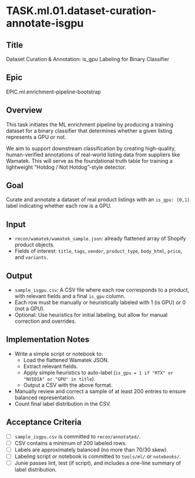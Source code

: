 # TASK.ml.01.dataset-curation-annotate-isgpu

## Title
Dataset Curation & Annotation: is_gpu Labeling for Binary Classifier

## Epic
EPIC.ml.enrichment-pipeline-bootstrap

## Overview
This task initiates the ML enrichment pipeline by producing a training dataset for a binary classifier that determines whether a given listing represents a GPU or not.

We aim to support downstream classification by creating high-quality, human-verified annotations of real-world listing data from suppliers like Wamatek. This will serve as the foundational truth table for training a lightweight “Hotdog / Not Hotdog”-style detector.

## Goal
Curate and annotate a dataset of real product listings with an `is_gpu: [0,1]` label indicating whether each row is a GPU.

## Input
- `recon/wamatek/wamatek_sample.json`: already flattened array of Shopify product objects.
- Fields of interest: `title`, `tags`, `vendor`, `product_type`, `body_html`, `price`, and `variants`.

## Output
- `sample_isgpu.csv`: A CSV file where each row corresponds to a product, with relevant fields and a final `is_gpu` column.
- Each row must be manually or heuristically labeled with 1 (is GPU) or 0 (not a GPU).
- Optional: Use heuristics for initial labeling, but allow for manual correction and overrides.

## Implementation Notes
- Write a simple script or notebook to:
  - Load the flattened Wamatek JSON.
  - Extract relevant fields.
  - Apply simple heuristics to auto-label (`is_gpu = 1 if "RTX" or "NVIDIA" or "GPU" in title`).
  - Output a CSV with the above format.
- Manually review and correct a sample of at least 200 entries to ensure balanced representation.
- Count final label distribution in the CSV.

## Acceptance Criteria
- [ ] `sample_isgpu.csv` is committed to `recon/annotated/`.
- [ ] CSV contains a minimum of 200 labeled rows.
- [ ] Labels are approximately balanced (no more than 70/30 skew).
- [ ] Labeling script or notebook is committed to `tools/ml/` or `notebooks/`.
- [ ] Junie passes lint, test (if script), and includes a one-line summary of label distribution.
